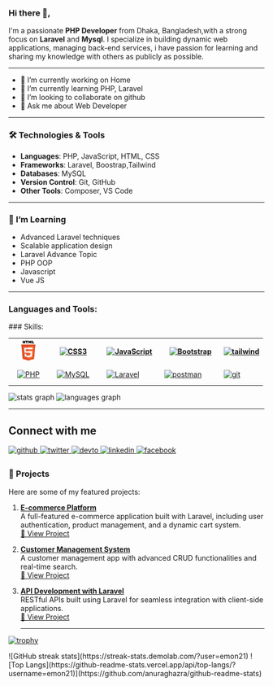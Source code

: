 ### Hi there 👋, 
 I'm a passionate **PHP Developer** from Dhaka, Bangladesh,with a strong focus on **Laravel** and **Mysql**.
 I specialize in building dynamic web applications, managing back-end services,
 i have passion for learning and sharing my knowledge with others as publicly as possible. 

---

- 🔭 I’m currently working on Home
- 🌱 I’m currently learning PHP, Laravel 
- 👯 I’m looking to collaborate on github 
- 💬 Ask me about Web Developer
  
---

### 🛠️ Technologies & Tools
- **Languages**: PHP, JavaScript, HTML, CSS
- **Frameworks**: Laravel, Boostrap,Tailwind
- **Databases**: MySQL
- **Version Control**: Git, GitHub
- **Other Tools**: Composer, VS Code

---

### 🌱 I’m Learning
- Advanced Laravel techniques
- Scalable application design
-  Laravel Advance Topic
-  PHP OOP
-  Javascript
-  Vue JS

---
<h3 align="left">Languages and Tools:</h3>
### Skills: 
<div align="left" height="950">
  <table>
  <tr>
    <th>
      <a href="https://www.w3.org/html/" target="_blank" rel="noreferrer"> <img src="https://raw.githubusercontent.com/devicons/devicon/master/icons/html5/html5-original-wordmark.svg" alt="html5" width="40" height="40"/> </a>
    </th>
     <th>
      <a href="https://www.w3schools.com/css/" target="_blank"><img style="margin: 10px" src="https://profilinator.rishav.dev/skills-assets/css3-original-wordmark.svg" alt="CSS3" height="50" /></a> 
    </th>
     <th>
       <a href="https://www.javascript.com/" target="_blank"><img style="margin: 10px" src="https://profilinator.rishav.dev/skills-assets/javascript-original.svg" alt="JavaScript" height="50" /></a>  
    </th>
     <th>
      <a href="https://getbootstrap.com/docs/3.4/javascript/" target="_blank"><img style="margin: 10px" src="https://profilinator.rishav.dev/skills-assets/bootstrap-plain.svg" alt="Bootstrap" height="50" /></a>  
    </th>
    <th>
     <a href="https://tailwindcss.com/" target="_blank" rel="noreferrer"> <img src="https://www.vectorlogo.zone/logos/tailwindcss/tailwindcss-icon.svg" alt="tailwind" width="40" height="40"/> </a> 
    </th>
  </tr>
   <tr>
    <td>
       <a href="https://www.php.net/" target="_blank"><img style="margin: 10px" src="https://profilinator.rishav.dev/skills-assets/php-original.svg" alt="PHP" height="50" /></a>  
    </td>
    <td>
     <a href="https://www.mysql.com/" target="_blank"><img style="margin: 10px" src="https://profilinator.rishav.dev/skills-assets/mysql-original-wordmark.svg" alt="MySQL" height="50" /></a>   
    </td>
    <td>
      <a href="https://laravel.com/" target="_blank"><img style="margin: 10px" src="https://profilinator.rishav.dev/skills-assets/laravel-plain-wordmark.svg" alt="Laravel" height="50" /></a>  
    </td>
     <td>
       <a href="https://postman.com" target="_blank" rel="noreferrer"> <img src="https://www.vectorlogo.zone/logos/getpostman/getpostman-icon.svg" alt="postman" width="40" height="40"/> </a>  
    </td>
     <td>
      <a href="https://git-scm.com/" target="_blank" rel="noreferrer"> <img src="https://www.vectorlogo.zone/logos/git-scm/git-scm-icon.svg" alt="git" width="40" height="40"/> </a>
     </td>
  </tr>
  
</table>
</div>

<div align="left">
  <img src="https://github-readme-stats.vercel.app/api?username=emon21&hide_title=false&hide_rank=false&show_icons=true&include_all_commits=true&count_private=true&disable_animations=false&theme=dracula&locale=en&hide_border=false&order=1" height="150" alt="stats graph"  />
  <img src="https://github-readme-stats.vercel.app/api/top-langs?username=emon21&locale=en&hide_title=false&layout=compact&card_width=320&langs_count=5&theme=dracula&hide_border=false&order=2" height="150" alt="languages graph"  />
</div>

---

## Connect with me  
<a href="https://github.com/emon21" target="_blank">
<img src=https://img.shields.io/badge/github-%2324292e.svg?&style=for-the-badge&logo=github&logoColor=white alt=github style="margin-bottom: 5px;" />
</a>

<a href="https://twitter.com/emon21" target="_blank">
<img src=https://img.shields.io/badge/twitter-%2300acee.svg?&style=for-the-badge&logo=twitter&logoColor=white alt=twitter style="margin-bottom: 5px;" />
</a>
<a href="https://dev.to/emon21" target="_blank">
<img src=https://img.shields.io/badge/dev.to-%2308090A.svg?&style=for-the-badge&logo=dev.to&logoColor=white alt=devto style="margin-bottom: 5px;" />
</a>
<a href="https://linkedin.com/in/emon21" target="_blank">
<img src=https://img.shields.io/badge/linkedin-%231E77B5.svg?&style=for-the-badge&logo=linkedin&logoColor=white alt=linkedin style="margin-bottom: 5px;" />
</a>
<a href="https://www.facebook.com/emon21" target="_blank">
<img src=https://img.shields.io/badge/facebook-%232E87FB.svg?&style=for-the-badge&logo=facebook&logoColor=white alt=facebook style="margin-bottom: 5px;" />
</a>  


### 🚀 Projects
Here are some of my featured projects:

1. **[E-commerce Platform](#)**  
   A full-featured e-commerce application built with Laravel, including user authentication, product management, and a dynamic cart system.  
   [🔗 View Project](#)  

2. **[Customer Management System](#)**  
   A customer management app with advanced CRUD functionalities and real-time search.  
   [🔗 View Project](#)  

3. **[API Development with Laravel](#)**  
   RESTful APIs built using Laravel for seamless integration with client-side applications.  
   [🔗 View Project](#)

   ---

[![trophy](https://github-profile-trophy.vercel.app/?username=emon21)](https://github.com/ryo-ma/github-profile-trophy)




<div align="left">
 ![GitHub streak stats](https://streak-stats.demolab.com/?user=emon21)
 ![Top Langs](https://github-readme-stats.vercel.app/api/top-langs/?username=emon21)](https://github.com/anuraghazra/github-readme-stats)
</div>
